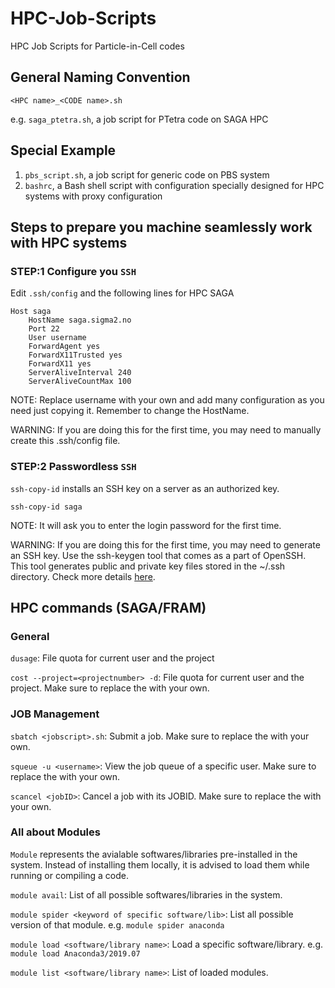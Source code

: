 # HPC-Job-Scripts
HPC Job Scripts for Particle-in-Cell codes


## General Naming Convention
```<HPC name>_<CODE name>.sh``` 

e.g. ```saga_ptetra.sh```, a job script for PTetra code on SAGA HPC

## Special Example
1. ```pbs_script.sh```, a job script for generic code on PBS system
2. ```bashrc```, a Bash shell script with configuration specially designed for HPC systems with proxy configuration

## Steps to prepare you machine seamlessly work with HPC systems
### STEP:1 Configure you ```SSH```
Edit ```.ssh/config``` and the following lines for HPC SAGA
```shell
Host saga
    HostName saga.sigma2.no
    Port 22
    User username
    ForwardAgent yes
    ForwardX11Trusted yes
    ForwardX11 yes
    ServerAliveInterval 240
    ServerAliveCountMax 100
```
NOTE: Replace username with your own and add many configuration as you need just copying it. Remember to change the HostName.

WARNING: If you are doing this for the first time, you may need to manually create this .ssh/config file.

### STEP:2 Passwordless ```SSH```
```ssh-copy-id``` installs an SSH key on a server as an authorized key.
```shell
ssh-copy-id saga
```
NOTE: It will ask you to enter the login password for the first time.

WARNING: If you are doing this for the first time, you may need to generate an SSH key. Use the ssh-keygen tool that comes as a part of OpenSSH. This tool generates public and private key files stored in the ~/.ssh directory. Check more details [here](https://linuxhint.com/use-ssh-copy-id-command/).

## HPC commands (SAGA/FRAM)
### General
```dusage```:
File quota for current user and the project

```cost --project=<projectnumber> -d```:
File quota for current user and the project. Make sure to replace the <projectnumber> with your own.

### JOB Management
```sbatch <jobscript>.sh```:
Submit a job. Make sure to replace the <jobscript> with your own.

```squeue -u <username>```:
View the job queue of a specific user. Make sure to replace the <username> with your own.

```scancel <jobID>```:
Cancel a job with its JOBID. Make sure to replace the <jobID> with your own.

### All about Modules
```Module``` represents the avialable softwares/libraries pre-installed in the system. Instead of installing them locally, it is advised to load them while running or compiling a code.

```module avail```: List of all possible softwares/libraries in the system.

```module spider <keyword of specific software/lib>```: List all possible version of that module. e.g. ```module spider anaconda```

```module load <software/library name>```: Load a specific software/library. e.g. ```module load Anaconda3/2019.07```

```module list <software/library name>```: List of loaded modules.

